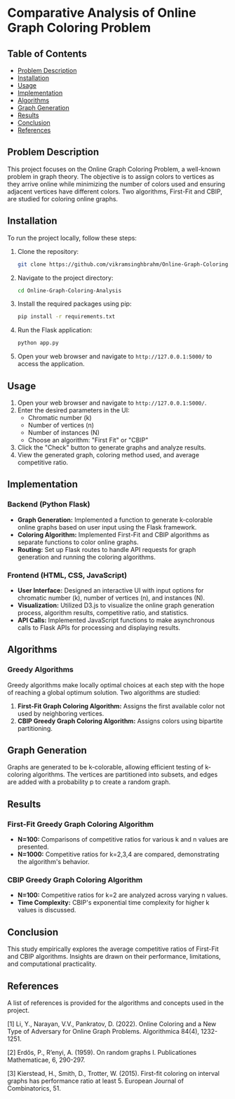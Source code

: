 # Comparative Analysis of Online Graph Coloring Problem

## Table of Contents

- [Problem Description](#problem-description)
- [Installation](#installation)
- [Usage](#usage)
- [Implementation](#implementation)
- [Algorithms](#algorithms)
- [Graph Generation](#graph-generation)
- [Results](#results)
- [Conclusion](#conclusion)
- [References](#references)

## Problem Description

This project focuses on the Online Graph Coloring Problem, a well-known problem in graph theory. The objective is to assign colors to vertices as they arrive online while minimizing the number of colors used and ensuring adjacent vertices have different colors. Two algorithms, First-Fit and CBIP, are studied for coloring online graphs.

## Installation

To run the project locally, follow these steps:

1. Clone the repository:

   ```bash
   git clone https://github.com/vikramsinghbrahm/Online-Graph-Coloring-Analysis.git
   ```

2. Navigate to the project directory:

   ```bash
   cd Online-Graph-Coloring-Analysis
   ```

3. Install the required packages using pip:

   ```bash
   pip install -r requirements.txt
   ```

4. Run the Flask application:

   ```bash
   python app.py
   ```

5. Open your web browser and navigate to `http://127.0.0.1:5000/` to access the application.

## Usage

1. Open your web browser and navigate to `http://127.0.0.1:5000/`.
2. Enter the desired parameters in the UI:
   - Chromatic number (k)
   - Number of vertices (n)
   - Number of instances (N)
   - Choose an algorithm: "First Fit" or "CBIP"
3. Click the "Check" button to generate graphs and analyze results.
4. View the generated graph, coloring method used, and average competitive ratio.

## Implementation
      

### Backend (Python Flask)

- **Graph Generation:** Implemented a function to generate k-colorable online graphs based on user input using the Flask framework.
- **Coloring Algorithm:** Implemented First-Fit and CBIP algorithms as separate functions to color online graphs.
- **Routing:** Set up Flask routes to handle API requests for graph generation and running the coloring algorithms.

### Frontend (HTML, CSS, JavaScript)

- **User Interface:** Designed an interactive UI with input options for chromatic number (k), number of vertices (n), and instances (N).
- **Visualization:** Utilized D3.js to visualize the online graph generation process, algorithm results, competitive ratio, and statistics.
- **API Calls:** Implemented JavaScript functions to make asynchronous calls to Flask APIs for processing and displaying results.

## Algorithms

### Greedy Algorithms

Greedy algorithms make locally optimal choices at each step with the hope of reaching a global optimum solution. Two algorithms are studied:

1. **First-Fit Graph Coloring Algorithm:** Assigns the first available color not used by neighboring vertices.
2. **CBIP Greedy Graph Coloring Algorithm:** Assigns colors using bipartite partitioning.

## Graph Generation

Graphs are generated to be k-colorable, allowing efficient testing of k-coloring algorithms. The vertices are partitioned into subsets, and edges are added with a probability p to create a random graph.

## Results

### First-Fit Greedy Graph Coloring Algorithm

- **N=100:** Comparisons of competitive ratios for various k and n values are presented.
- **N=1000:** Competitive ratios for k=2,3,4 are compared, demonstrating the algorithm's behavior.

### CBIP Greedy Graph Coloring Algorithm

- **N=100:** Competitive ratios for k=2 are analyzed across varying n values.
- **Time Complexity:** CBIP's exponential time complexity for higher k values is discussed.

## Conclusion

This study empirically explores the average competitive ratios of First-Fit and CBIP algorithms. Insights are drawn on their performance, limitations, and computational practicality.


## References

A list of references is provided for the algorithms and concepts used in the project.

[1] Li, Y., Narayan, V.V., Pankratov, D. (2022). Online Coloring and a New Type of Adversary for Online Graph Problems. Algorithmica 84(4), 1232-1251.

[2] Erdős, P., R’enyi, A. (1959). On random graphs I. Publicationes Mathematicae, 6, 290-297.

[3] Kierstead, H., Smith, D., Trotter, W. (2015). First-fit coloring on interval graphs has performance ratio at least 5. European Journal of Combinatorics, 51.

